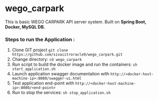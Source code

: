 # wego_carpark
This is basic WEGO CARPARK API server system. Built on **Spring Boot, Docker, MySQL DB.**

### Steps to run the Application :
1. Clone GIT project `git clone https://github.com/sivaiitroracle9/wego_carpark.git`
2. Change directory: `cd wego_carpark`
3. Run script to build the docker image and run the containers: `sh start_application.sh`
4. Launch application swagger documentation with `http://<docker-host-machine-ip>:8080/swagger-ui.html`
5. Test application end-point with `http://<docker-host-machine-ip>:8080/<end-point>`
6. Run to stop the services: `sh stop_application.sh`
